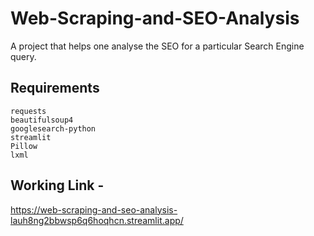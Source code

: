 # Web-Scraping-and-SEO-Analysis
A project that helps one analyse the SEO for a particular Search Engine query.

## Requirements

```
requests
beautifulsoup4
googlesearch-python
streamlit
Pillow
lxml
```

## Working Link - 
https://web-scraping-and-seo-analysis-lauh8ng2bbwsp6q6hoqhcn.streamlit.app/

